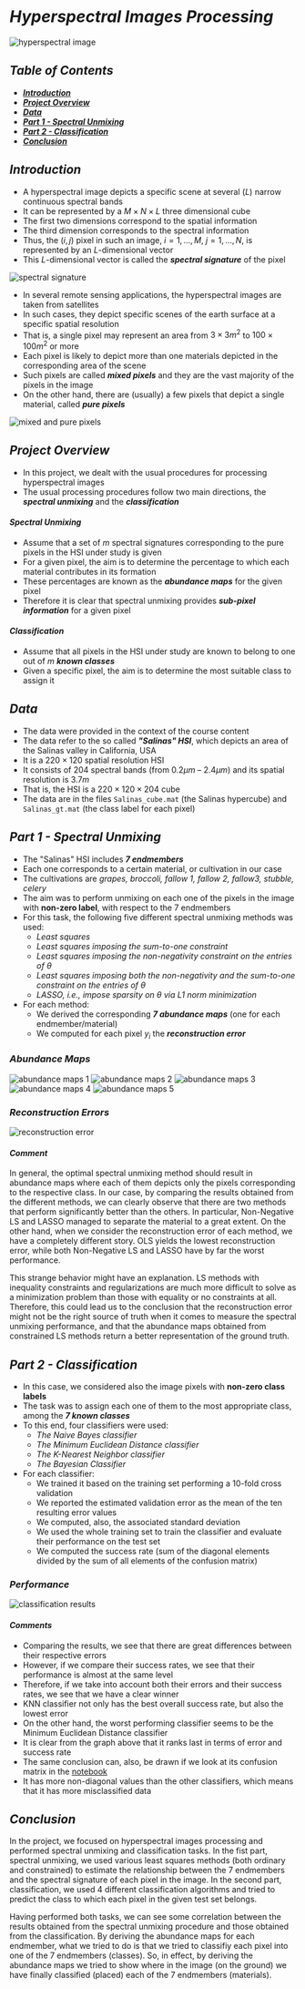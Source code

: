 # *Hyperspectral Images Processing*

![hyperspectral image](./images/banner.jpeg)

## *Table of Contents*
- [***Introduction***](#introduction)
- [***Project Overview***](#project-overview)
- [***Data***](#data)
- [***Part 1 - Spectral Unmixing***](#part-1---spectral-unmixing)
- [***Part 2 - Classification***](#part-2---classification)
- [***Conclusion***](#conclusion)

## *Introduction*

- A hyperspectral image depicts a specific scene at several $(L)$ narrow continuous spectral bands
- It can be represented by a $M \times N \times L$ three dimensional cube
- The first two dimensions correspond to the spatial information
- The third dimension corresponds to the spectral information
- Thus, the $(i,j)$ pixel in such an image, $i=1,...,M$, $j=1,...,N$, is represented by an $L$-dimensional vector
- This $L$-dimensional vector is called the ***spectral signature*** of the pixel

![spectral signature](./images/spectral_signature.png)

- In several remote sensing applications, the hyperspectral images are taken from satellites
- In such cases, they depict specific scenes of the earth surface at a specific spatial resolution
- That is, a single pixel may represent an area from $3 \times 3m^{2}$ to $100 \times 100m^{2}$ or more
- Each pixel is likely to depict more than one materials depicted in the corresponding area of the scene
- Such pixels are called ***mixed pixels*** and they are the vast majority of the pixels in the image
- On the other hand, there are (usually) a few pixels that depict a single material, called ***pure pixels***

![mixed and pure pixels](./images/mixed_pure_pixels.png)

## *Project Overview*

- In this project, we dealt with the usual procedures for processing hyperspectral images
- The usual processing procedures follow two main directions, the ***spectral unmixing*** and the ***classification***

#### *Spectral Unmixing*

- Assume that a set of $m$ spectral signatures corresponding to the pure pixels in the HSI under study is given
- For a given pixel, the aim is to determine the percentage to which each material contributes in its formation
- These percentages are known as the ***abundance maps*** for the given pixel
- Therefore it is clear that spectral unmixing provides ***sub-pixel information*** for a given pixel

#### *Classification*

- Assume that all pixels in the HSI under study are known to belong to one out of $m$ ***known classes***
- Given a specific pixel, the aim is to determine the most suitable class to assign it

## *Data*

- The data were provided in the context of the course content
- The data refer to the so called ***"Salinas" HSI***, which depicts an area of the Salinas valley in California, USA
- It is a $220 \times 120$ spatial resolution HSI
- It consists of $204$ spectral bands (from $0.2μm$ – $2.4μm$) and its spatial resolution is $3.7m$
- That is, the HSI is a $220 \times 120 \times 204$ cube
- The data are in the files `Salinas_cube.mat` (the Salinas hypercube) and `Salinas_gt.mat` (the class label for each pixel)

## *Part 1 - Spectral Unmixing*

- The "Salinas" HSI includes ***7 endmembers***
- Each one corresponds to a certain material, or cultivation in our case
- The cultivations are *grapes, broccoli, fallow 1, fallow 2, fallow3, stubble, celery*
- The aim was to perform unmixing on each one of the pixels in the image with **non-zero label**, with respect to the 7 endmembers
- For this task, the following five different spectral unmixing methods was used:
  - *Least squares*
  - *Least squares imposing the sum-to-one constraint*
  - *Least squares imposing the non-negativity constraint on the entries of θ*
  - *Least squares imposing both the non-negativity and the sum-to-one constraint on the entries of θ*
  - *LASSO, i.e., impose sparsity on θ via L1 norm minimization*
- For each method:
  - We derived the corresponding ***7 abundance maps*** (one for each endmember/material)
  - We computed for each pixel $y_{i}$ the ***reconstruction error***

### *Abundance Maps*

![abundance maps 1](./images/abundance_maps_ls.svg)
![abundance maps 2](./images/abundance_maps_ls_sum_to_one.svg)
![abundance maps 3](./images/abundance_maps_ls_non_negativity.svg)
![abundance maps 4](./images/abundance_maps_ls_non_negativity_and_sum_to_one.svg)
![abundance maps 5](./images/abundance_maps_lasso.svg)

### *Reconstruction Errors*

![reconstruction error](./images/reconstruction_errors_per_method.svg)

#### *Comment*

In general, the optimal spectral unmixing method should result in abundance maps where each of them depicts only the pixels corresponding to the respective class. In our case, by comparing the results obtained from the different methods, we can clearly observe that there are two methods that perform significantly better than the others. In particular, Non-Negative LS and LASSO managed to separate the material to a great extent. On the other hand, when we consider the reconstruction error of each method, we have a completely different story. OLS yields the lowest reconstruction error, while both Non-Negative LS and LASSO have by far the worst performance.

This strange behavior might have an explanation. LS methods with inequality constraints and regularizations are much more difficult to solve as a minimization problem than those with equality or no constraints at all. Therefore, this could lead us to the conclusion that the reconstruction error might not be the right source of truth when it comes to measure the spectral unmixing performance, and that the abundance maps obtained from constrained LS methods return a better representation of the ground truth.

## *Part 2 - Classification*

- In this case, we considered also the image pixels with **non-zero class labels**
- The task was to assign each one of them to the most appropriate class, among the ***7 known classes***
- To this end, four classifiers were used:
  - *The Naive Bayes classifier*
  - *The Minimum Euclidean Distance classifier*
  - *The K-Nearest Neighbor classifier*
  - *The Bayesian Classifier*
- For each classifier:
  - We trained it based on the training set performing a 10-fold cross validation
  - We reported the estimated validation error as the mean of the ten resulting error values
  - We computed, also, the associated standard deviation
  - We used the whole training set to train the classifier and evaluate their performance on the test set
  - We computed the success rate (sum of the diagonal elements divided by the sum of all elements of the confusion matrix)

### *Performance*

![classification results](./images/classification_results.svg)

#### *Comments*

- Comparing the results, we see that there are great differences between their respective errors
- However, if we compare their success rates, we see that their performance is almost at the same level
- Therefore, if we take into account both their errors and their success rates, we see that we have a clear winner
- KNN classifier not only has the best overall success rate, but also the lowest error
- On the other hand, the worst performing classifier seems to be the Minimum Euclidean Distance classifier
- It is clear from the graph above that it ranks last in terms of error and success rate
- The same conclusion can, also, be drawn if we look at its confusion matrix in the [notebook](https://github.com/sapaladas/msc_data_science/blob/main/q2-machine_learning_and_computational_statistics/hyperspectral_images_processing/main.ipynb)
- It has more non-diagonal values than the other classifiers, which means that it has more misclassified data

## *Conclusion*

In the project, we focused on hyperspectral images processing and performed spectral unmixing and classification tasks. In the fist part, spectral unmixing, we used various least squares methods (both ordinary and constrained) to estimate the relationship between the 7 endmembers and the spectral signature of each pixel in the image. In the second part, classification, we used 4 different classification algorithms and tried to predict the class to which each pixel in the given test set belongs.

Having performed both tasks, we can see some correlation between the results obtained from the spectral unmixing procedure and those obtained from the classification. By deriving the abundance maps for each endmember, what we tried to do is that we tried to classifiy each pixel into one of the 7 endmembers (classes). So, in effect, by deriving the abundance maps we tried to show where in the image (on the ground) we have finally classified (placed) each of the 7 endmembers (materials).
